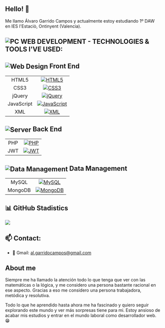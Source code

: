 ## Hello! 👋

<p>
  Me llamo Álvaro Garrido Campos y actualmente estoy estudiando 1º DAW en IES l'Estaciò, Ontinyent (Valencia). 
</p>

## ![PC](https://img.icons8.com/color/48/000000/computer.png) WEB DEVELOPMENT - TECHNOLOGIES & TOOLS I'VE USED:

## <img src="https://img.icons8.com/color/48/000000/web-design--v1.png" alt="Web Design" style="vertical-align:middle"> Front End

| | | 
| :---: | :---: | 
| HTML5 | [![HTML5](https://img.shields.io/badge/-HTML5-E34F26?style=flat&logo=html5&logoColor=white)](https://developer.mozilla.org/en-US/docs/Web/Guide/HTML/HTML5) |
| CSS3 | [![CSS3](https://img.shields.io/badge/-CSS3-1572B6?style=flat&logo=css3&logoColor=white)](https://developer.mozilla.org/en-US/docs/Web/CSS) |
| jQuery | [![jQuery](https://img.shields.io/badge/-jQuery-0769AD?style=flat&logo=jquery&logoColor=white)](https://jquery.com/) |
| JavaScript | [![JavaScript](https://img.shields.io/badge/-JavaScript-black?style=flat&logo=javascript&logoColor=eed718)](https://developer.mozilla.org/en-US/docs/Web/JavaScript) |
| XML | [![XML](https://img.shields.io/badge/-XML-1572B6?style=flat&logo=xml&logoColor=white)](https://www.w3schools.com/xml/) |


## <img src="https://img.icons8.com/color/48/000000/server.png" alt="Server" style="vertical-align:middle"> Back End

| | | 
| :---: | :---: | 
| PHP | [![PHP](https://img.shields.io/badge/-PHP-777BB4?style=flat&logo=php&logoColor=white)](https://www.php.net/) |
| JWT | [![JWT](https://img.shields.io/badge/-JWT-000000?style=flat&logo=json-web-tokens&logoColor=white)](https://jwt.io/) |


## <img src="https://img.icons8.com/color/48/000000/data-configuration.png" alt="Data Management" style="vertical-align:middle"> Data Management


| | | 
| :---: | :---: |
| MySQL | [![MySQL](https://img.shields.io/badge/-MySQL-4479A1?style=flat&logo=mysql&logoColor=white)](https://www.mysql.com/) |
| MongoDB | [![MongoDB](https://img.shields.io/badge/-MongoDB-47A248?style=flat&logo=mongodb&logoColor=white)](https://www.mongodb.com/) |




## 📊 GitHub Stadistics
[![](https://github-readme-stats.vercel.app/api?username=AlvaroGarCam&show_icons=true&bg_color=000000)](https://github.com/anuraghazra/github-readme-stats)

## 📫 Contact:

- 📧 Gmail: al.garridocampos@gmail.com


## About me

<p>  
    Siempre me ha llamado la atención todo lo que tenga que ver con las matemáticas o la lógica, y me considero una persona bastante racional en ese aspecto. Gracias a eso me considero una persona trabajadora, metódica y resolutiva.

  Todo lo que he aprendido hasta ahora me ha fascinado y quiero seguir explorando este mundo y ver más sorpresas tiene para mi. Estoy ansioso de acabar mis estudios y entrar en el mundo laboral como desarrollador web. :grin:
  
</p>
